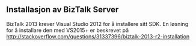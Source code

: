 ## Installasjon av BizTalk Server

BizTalk 2013 krever Visual Studio 2012 for å installere sitt SDK.  En løsning for å installare den med VS2015+ er beskrevet på http://stackoverflow.com/questions/31337396/biztalk-2013-r2-installation
